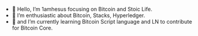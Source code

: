 - 👋 Hello, I’m 1amhesus focusing on Bitcoin and Stoic Life.
- 👀 I’m enthusiastic about Bitcoin, Stacks, Hyperledger.
- 🌱 and I’m currently learning Bitcoin Script language and LN to contribute for Bitcoin Core.

<!---
1amhesus/1amhesus is a ✨ special ✨ repository because its `README.md` (this file) appears on your GitHub profile.
You can click the Preview link to take a look at your changes.
--->
